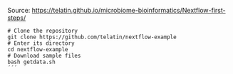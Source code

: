 Source: https://telatin.github.io/microbiome-bioinformatics/Nextflow-first-steps/

```
# Clone the repository
git clone https://github.com/telatin/nextflow-example
# Enter its directory
cd nextflow-example
# Download sample files
bash getdata.sh
´´´
